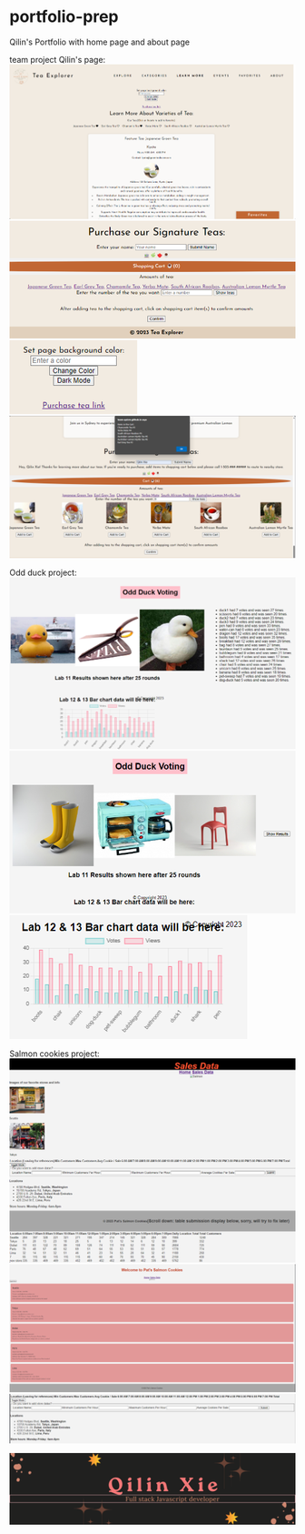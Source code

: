 # portfolio-prep
Qilin's Portfolio with home page and about page

team project Qilin's page: ![Alt text](image-7.png)![Alt text](image-8.png)![Alt text](image-9.png)![Alt text](image-10.png)

Odd duck project: ![Alt text](image-1.png) ![Alt text](image-3.png)![Alt text](image-4.png)

Salmon cookies project: ![Alt text](image-2.png) ![Alt text](image-5.png) ![Alt text](image-6.png)

![Alt text](<Copy of Brown Minimalist Abstrak Shape Linkedin Banner-1.png>)
